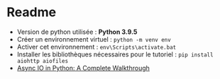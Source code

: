 # Readme

* Version de python utilisée : **Python 3.9.5**
* Créer un environnement virtuel : `python -m venv env`
* Activer cet environnement : `env\Scripts\activate.bat`
* Installer les bibliothèques nécessaires pour le tutoriel : `pip install aiohttp aiofiles`
* [Async IO in Python: A Complete Walkthrough](https://realpython.com/async-io-python/)
